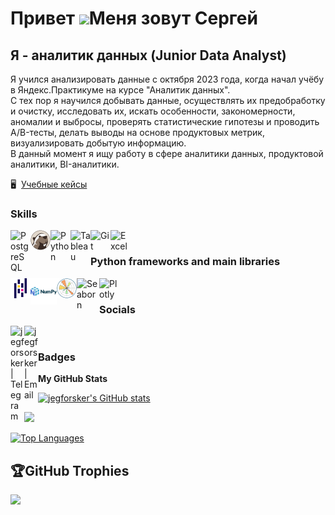Привет ![](https://user-images.githubusercontent.com/18350557/176309783-0785949b-9127-417c-8b55-ab5a4333674e.gif)Меня зовут Сергей
==============================================================================================================================

Я - аналитик данных (Junior Data Analyst)
-----------------------------------------

Я учился анализировать данные с октября 2023 года, когда начал учёбу в Яндекс.Практикуме на курсе "Аналитик данных".  
С тех пор я научился добывать данные, осуществлять их предобработку и очистку, исследовать их, искать особенности, закономерности, аномалии и выбросы, проверять статистические гипотезы и проводить A/B-тесты, делать выводы на основе продуктовых метрик, визуализировать добытую информацию.  
В данный момент я ищу работу в сфере аналитики данных, продуктовой аналитики, BI-аналитики.

🖥️  [Учебные кейсы](http://github.com/jegforsker/yandex-practicum-projects)

### Skills

<img align="left" alt="PostgreSQL" width="32px" src="https://www.svgrepo.com/show/354200/postgresql.svg" />
<img align="left" alt="DBeaver" width="32px" src="https://raw.githubusercontent.com/devicons/devicon/6910f0503efdd315c8f9b858234310c06e04d9c0/icons/dbeaver/dbeaver-original.svg" />
<img align="left" alt="Python" width="32px" src="https://www.svgrepo.com/show/374016/python.svg" />
<img align="left" alt="Tableau" width="32px" src="https://www.svgrepo.com/show/354428/tableau-icon.svg" />
<img align="left" alt="Git" width="32px" src="https://www.svgrepo.com/show/452210/git.svg" />
<img align="left" alt="Excel" width="32px" src="https://www.svgrepo.com/show/373590/excel2.svg" />
<br />

### Python frameworks and main libraries

<img align="left" alt="Pandas" width="32px" src="https://github.com/devicons/devicon/blob/master/icons/pandas/pandas-original.svg" />
<img align="left" alt="Numpy" width="42px" src="https://github.com/devicons/devicon/blob/master/icons/numpy/numpy-original-wordmark.svg" />
<img align="left" alt="MPL" width="32px" src="https://github.com/devicons/devicon/blob/master/icons/matplotlib/matplotlib-original.svg" />
<img align="left" alt="Seaborn" width="36px" src="https://seaborn.pydata.org/_images/logo-tall-lightbg.svg" />
<img align="left" alt="Plotly" width="32px" src="https://www.vectorlogo.zone/logos/plotly/plotly-icon.svg" />

<br />  


### Socials

[<img align="left" alt="jegforsker | Telegram" width="22px" src="https://www.svgrepo.com/show/303292/telegram-logo.svg" />][Telegram]
[<img align="left" alt="jegforsker | Email" width="22px" src="https://www.svgrepo.com/show/452057/mail.svg" />][Email]

<br />

### Badges

<b>My GitHub Stats</b>

<a href="http://www.github.com/jegforsker"><img src="https://github-readme-stats.vercel.app/api?username=jegforsker&show_icons=true&hide=&count_private=true&title_color=ef4444&text_color=ffffff&icon_color=ef4444&bg_color=1c1917&hide_border=true&show_icons=true" alt="jegforsker's GitHub stats" /></a>

<a href="http://www.github.com/jegforsker"><img src="https://github-readme-streak-stats.herokuapp.com/?user=jegforsker&stroke=ffffff&background=1c1917&ring=ef4444&fire=ef4444&currStreakNum=ffffff&currStreakLabel=ef4444&sideNums=ffffff&sideLabels=ffffff&dates=ffffff&hide_border=true" /></a>

<a href="https://github.com/jegforsker" align="left"><img src="https://github-readme-stats.vercel.app/api/top-langs/?username=jegforsker&langs_count=10&title_color=ef4444&text_color=ffffff&icon_color=ef4444&bg_color=1c1917&hide_border=true&locale=en&custom_title=Top%20%Languages" alt="Top Languages" /></a>

## 🏆GitHub Trophies
![](https://github-trophies.vercel.app/?username=jegforsker&theme=monokai&no-frame=false&no-bg=false&margin-w=4)


[Telegram]: https://t.me/jegforsker
[Email]: mailto:jegforsker@ya.ru
